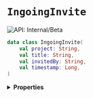 # `IngoingInvite`


![API: Internal/Beta](https://img.shields.io/static/v1?label=API&message=Internal/Beta&color=red&style=flat-square)



```kotlin
data class IngoingInvite(
    val project: String,
    val title: String,
    val invitedBy: String,
    val timestamp: Long,
)
```

<details>
<summary>
<b>Properties</b>
</summary>

<details>
<summary>
<code>project</code>: <code><code><a href='https://kotlinlang.org/api/latest/jvm/stdlib/kotlin/-string/'>String</a></code></code>
</summary>





</details>

<details>
<summary>
<code>title</code>: <code><code><a href='https://kotlinlang.org/api/latest/jvm/stdlib/kotlin/-string/'>String</a></code></code>
</summary>





</details>

<details>
<summary>
<code>invitedBy</code>: <code><code><a href='https://kotlinlang.org/api/latest/jvm/stdlib/kotlin/-string/'>String</a></code></code>
</summary>





</details>

<details>
<summary>
<code>timestamp</code>: <code><code><a href='https://kotlinlang.org/api/latest/jvm/stdlib/kotlin/-long/'>Long</a></code></code>
</summary>





</details>



</details>

